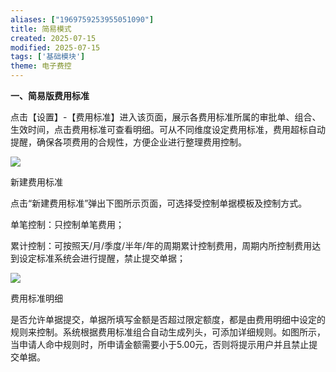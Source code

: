 ```yaml
---
aliases: ["1969759253955051090"]
title: 简易模式
created: 2025-07-15
modified: 2025-07-15
tags: ['基础模块']
theme: 电子费控
---
```


**一、简易版费用标准**

点击【设置】-【费用标准】进入该页面，展示各费用标准所属的审批单、组合、生效时间，点击费用标准可查看明细。可从不同维度设定费用标准，费用超标自动提醒，确保各项费用的合规性，方便企业进行整理费用控制。

![](https://myhelpdoc.oss-cn-heyuan.aliyuncs.com/mdimages/6baec62bb475cf8fb758c6f8075dc921.jpg)

新建费用标准

点击“新建费用标准”弹出下图所示页面，可选择受控制单据模板及控制方式。

单笔控制：只控制单笔费用；

累计控制：可按照天/月/季度/半年/年的周期累计控制费用，周期内所控制费用达到设定标准系统会进行提醒，禁止提交单据；

![](https://myhelpdoc.oss-cn-heyuan.aliyuncs.com/mdimages/b8f224b482efe383d28a628bf5caaef5.jpg)

费用标准明细

是否允许单据提交，单据所填写金额是否超过限定额度，都是由费用明细中设定的规则来控制。系统根据费用标准组合自动生成列头，可添加详细规则。如图所示，当申请人命中规则时，所申请金额需要小于5.00元，否则将提示用户并且禁止提交单据。

